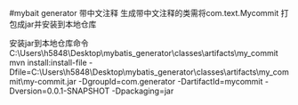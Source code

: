 #mybait generator 带中文注释
生成带中文注释的类需将com.text.Mycommit 打包成jar并安装到本地仓库

安装jar到本地仓库命令C:\Users\h5848\Desktop\mybatis_generator\classes\artifacts\my_commit
mvn install:install-file -Dfile=C:\Users\h5848\Desktop\mybatis_generator\classes\artifacts\my_commit\my-commit.jar -DgroupId=com.generator -DartifactId=mycommit -Dversion=0.0.1-SNAPSHOT -Dpackaging=jar

